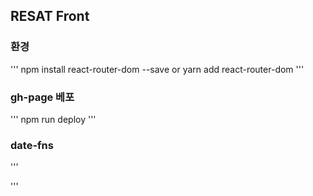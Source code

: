 ## RESAT Front

### 환경
'''
npm install react-router-dom --save
    or
yarn add react-router-dom
'''

### gh-page 베포
'''
npm run deploy
'''

### date-fns
'''

'''